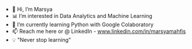 - 👋 Hi, I’m Marsya
- 📊 I’m interested in Data Analytics and Machine Learning
- 🌱 I’m currently learning Python with Google Colaboratory
- 📫 Reach me here or @ LinkedIn - www.linkedin.com/in/marsyamahfis
- 💡 "Never stop learning"

<!---
mrsyamhfis/mrsyamhfis is a ✨ special ✨ repository because its `README.md` (this file) appears on your GitHub profile.
You can click the Preview link to take a look at your changes.
--->
